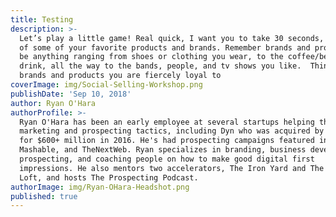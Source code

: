 ```yaml
---
title: Testing
description: >-
  Let’s play a little game! Real quick, I want you to take 30 seconds, and think
  of some of your favorite products and brands. Remember brands and products can
  be anything ranging from shoes or clothing you wear, to the coffee/beer you
  drink, all the way to the bands, people, and tv shows you like.  Think of
  brands and products you are fiercely loyal to
coverImage: img/Social-Selling-Workshop.png
publishDate: 'Sep 10, 2018'
author: Ryan O'Hara
authorProfile: >-
  Ryan O'Hara has been an early employee at several startups helping them with
  marketing and prospecting tactics, including Dyn who was acquired by Oracle
  for $600+ million in 2016. He's had prospecting campaigns featured in Fortune,
  Mashable, and TheNextWeb. Ryan specializes in branding, business development,
  prospecting, and coaching people on how to make good digital first
  impressions. He also mentors two accelerators, The Iron Yard and The Alpha
  Loft, and hosts The Prospecting Podcast.
authorImage: img/Ryan-OHara-Headshot.png
published: true
---
```


